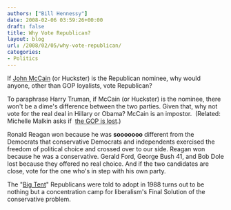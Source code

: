 ```yaml
---
authors: ["Bill Hennessy"]
date: 2008-02-06 03:59:26+00:00
draft: false
title: Why Vote Republican?
layout: blog
url: /2008/02/05/why-vote-republican/
categories:
- Politics
---
```


If [John McCain](https://romancatholicblog.typepad.com/roman_catholic_blog/2008/02/why-i-wont-vote.html) (or Huckster) is the Republican nominee, why would anyone, other than GOP loyalists, vote Republican?

To paraphrase Harry Truman, if McCain (or Huckster) is the nominee, there won't be a dime's difference between the two parties.  Given that, why not vote for the real deal in Hillary or Obama?  McCain is an impostor.  (Related:  Michelle Malkin asks if  [the GOP is lost](https://michellemalkin.com/2008/02/05/is-the-gop-lost/).)

Ronald Reagan won because he was **sooooooo** different from the Democrats that conservative Democrats and independents exercised the freedom of political choice and crossed over to our side.  Reagan won because he was a conservative.  Gerald Ford, George Bush 41, and Bob Dole lost because they offered no real choice.  And if the two candidates are close, vote for the one who's in step with his own party.

The "[Big Tent](https://blog.washingtonpost.com/the-trail/2008/01/31/mccains_gop_big_tent_or_badly.html)" Republicans were told to adopt in 1988 turns out to be nothing but a concentration camp for liberalism's Final Solution of the conservative problem.
